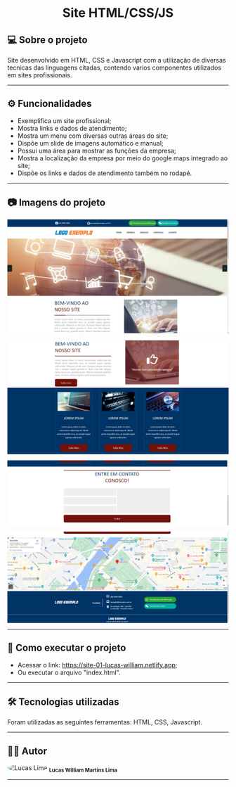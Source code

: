 <h1 align="center">
    Site HTML/CSS/JS
</h1>

## 💻 Sobre o projeto

<p>Site desenvolvido em HTML, CSS e Javascript com a utilização de diversas tecnicas das linguagens citadas, contendo varios componentes utilizados em sites profissionais.</p>

---

## ⚙️ Funcionalidades

- Exemplifica um site profissional;
- Mostra links e dados de atendimento;
- Mostra um menu com diversas outras áreas do site;
- Dispõe um slide de imagens automático e manual;
- Possui uma área para mostrar as funções da empresa;
- Mostra a localização da empresa por meio do google maps integrado ao site;
- Dispõe os links e dados de atendimento também no rodapé.

---

## 📷 Imagens do projeto

<p align="center" style="display: flex; align-items: flex-start; justify-content: center;">
  <img alt="NextLevelWeek" title="Screenshot 1" src="assets/git/Screenshot_1.jpg" width="600px">
</p>
<p align="center" style="display: flex; align-items: flex-start; justify-content: center;">
  <img alt="NextLevelWeek" title="Screenshot 2" src="assets/git/Screenshot_2.jpg" width="600px">
</p>
<p align="center" style="display: flex; align-items: flex-start; justify-content: center;">
  <img alt="NextLevelWeek" title="Screenshot 3" src="assets/git/Screenshot_3.jpg" width="600px">
</p>
<p align="center" style="display: flex; align-items: flex-start; justify-content: center;">
  <img alt="NextLevelWeek" title="Screenshot 4" src="assets/git/Screenshot_4.jpg" width="600px">
</p>

---

## 🚀 Como executar o projeto

- Acessar o link: https://site-01-lucas-william.netlify.app;
- Ou executar o arquivo "index.html".

---

## 🛠 Tecnologias utilizadas

Foram utilizadas as seguintes ferramentas: HTML, CSS, Javascript.

---

## 👨‍💻 Autor
 <img style="border-radius: 50%;" src="https://avatars.githubusercontent.com/u/82186618?v=4" width="100px;" alt="Lucas Lima"/>
 <sub><b>Lucas William Martins Lima</b></sub>
 <br />
 
---

